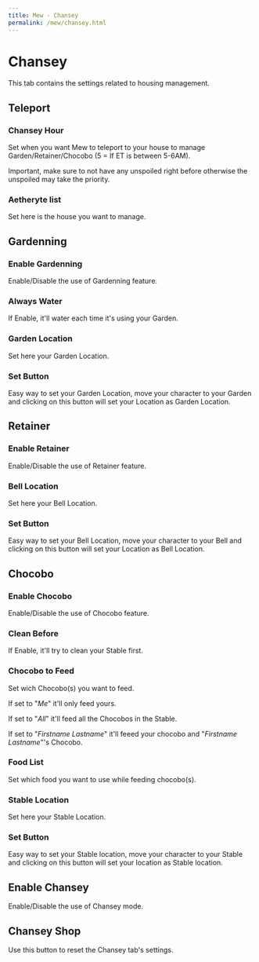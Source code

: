 ```yaml
---
title: Mew - Chansey
permalink: /mew/chansey.html
---
```


# Chansey
This tab contains the settings related to housing management.

## Teleport
### Chansey Hour
Set when you want Mew to teleport to your house to manage Garden/Retainer/Chocobo (5 = If ET is between 5-6AM).

Important, make sure to not have any unspoiled right before otherwise the unspoiled may take the priority.

### Aetheryte list
Set here is the house you want to manage.

## Gardenning
### Enable Gardenning
Enable/Disable the use of Gardenning feature.

### Always Water
If Enable, it'll water each time it's using your Garden.

### Garden Location
Set here your Garden Location.

### Set Button
Easy way to set your Garden Location, move your character to your Garden and clicking on this button will set your Location as Garden Location.

## Retainer
### Enable Retainer
Enable/Disable the use of Retainer feature.

### Bell Location
Set here your Bell Location.

### Set Button
Easy way to set your Bell Location, move your character to your Bell and clicking on this button will set your Location as Bell Location.

## Chocobo
### Enable Chocobo
Enable/Disable the use of Chocobo feature.

### Clean Before
If Enable, it'll try to clean your Stable first.

### Chocobo to Feed
Set wich Chocobo(s) you want to feed.

If set to "*Me*" it'll only feed yours.

If set to "*All*" it'll feed all the Chocobos in the Stable.

If set to "*Firstname Lastname*" it'll feeed your chocobo and "*Firstname Lastname*"'s Chocobo.

### Food List
Set which food you want to use while feeding chocobo(s).

### Stable Location
Set here your Stable Location.

### Set Button
Easy way to set your Stable location, move your character to your Stable and clicking on this button will set your location as Stable location.

## Enable Chansey
Enable/Disable the use of Chansey mode.

## Chansey Shop
Use this button to reset the Chansey tab's settings.

